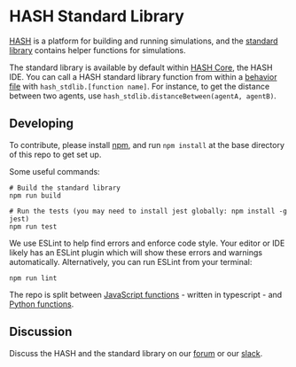 # HASH Standard Library
[HASH](https://hash.ai) is a platform for building and running simulations, and the [standard library](https://docs.hash.ai/core/libraries) contains helper functions for simulations.

The standard library is available by default within [HASH Core](https://core.hash.ai), the HASH IDE. You can call a HASH standard library function from within a [behavior file](https://docs.hash.ai/core/behaviors) with `hash_stdlib.[function name]`. For instance, to get the distance between two agents, use `hash_stdlib.distanceBetween(agentA, agentB)`.

## Developing

To contribute, please install [npm](https://www.npmjs.com/get-npm), and run `npm install` at the base directory of this repo to get set up.

Some useful commands:
```
# Build the standard library
npm run build

# Run the tests (you may need to install jest globally: npm install -g jest)
npm run test
```

We use ESLint to help find errors and enforce code style. Your editor or IDE likely
has an ESLint plugin which will show these errors and warnings automatically.
Alternatively, you can run ESLint from your terminal:
```
npm run lint
```

The repo is split between [JavaScript functions](https://github.com/hashintel/stdlib/tree/master/stdlib/ts) - written in typescript - and [Python functions](https://github.com/hashintel/stdlib/tree/master/stdlib/py).

## Discussion
Discuss the HASH and the standard library on our [forum](https://community.hash.ai/) or our [slack](http://hashpublic.slack.com/).

